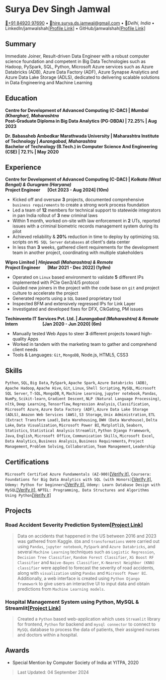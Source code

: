 # Surya Dev Singh Jamwal

[:iphone:+91 84920 97690](tel:+91-84920-97690) ${\bullet}$ [:email:hire.surya.ds.jamwal@gmail.com](mailto:hire.surya.ds.jamwal@gmail.com) ${\bullet}$ 📍*Delhi, India* ${\bullet}$ LinkedIn/jamwalshah[[Profile Link]](https://linkedin.com/in/jamwalshah/) ${\bullet}$ GitHub/jamwalshah[[Profile Link]](https://github.com/jamwalshah)

## Summary

Immediate Joiner, Result-driven Data Engineer with a robust computer science foundation and competent in Big Data Technologies such as Hadoop, PySpark, SQL, Python, Microsoft Azure services such as Azure Databricks (ADB), Azure Data Factory (ADF), Azure Synapse Analytics and Azure Data Lake Storage (ADLS), dedicated to delivering scalable solutions in Data Engineering and Machine Learning

## Education

**Centre for Development of Advanced Computing (C-DAC) | *Mumbai (Kharghar), Maharashtra***\
**Post-Graduate Diploma in Big Data Analytics (PG-DBDA) | 72.25% | Aug 2023**

**Dr. Babasaheb Ambedkar Marathwada University | Maharashtra Institute of Technology | *Aurangabad, Maharashtra***\
**Bachelor of Technology (B.Tech.) in Computer Science And Engineering (CSE) | 72.1% | May 2020**

## Experience

**Centre for Development of Advanced Computing (C-DAC) | *Kolkata (West Bengal) & Gurugram (Haryana)***\
**Project Engineer&nbsp;&nbsp;&nbsp;&nbsp;&nbsp;&nbsp;  [Oct 2023 - Aug 2024] (10m)**

- Kicked off and oversaw **3** projects, documented comprehensive `business requirements` to create a strong work process foundation
- Led a team of **12** members for technical support to statewide integrators in pan India rollout of **3** new criminal laws
- Within **1** month, worked on-site with law enforcement in **2** UTs, reported issues with a criminal biometric records management system during its pilot
- Achieved reliability & **20%** reduction in time to deploy by optimizing `SQL` scripts on `MS SQL Server` `databases` at client's data center
- In less than **3** weeks, gathered client requirements for the development team in another project, coordinating with multiple stakeholders

**Wipro Limited | *Hinjawadi (Maharashtra) & Remote***\
**Project Engineer&nbsp;&nbsp;&nbsp;&nbsp;&nbsp;&nbsp;  [Mar 2021 - Dec 2022] (1y9m)**

- Operated on `Linux` based environment to validate **5** different IPs implemented with PCIe Gen3/4/5 protocol
- Guided new joiners in the project with the code base on `git` and project culture to accelerate the project
- Generated reports using a `SQL` based proprietary tool
- Inspected BFM and extensively regressed IPs for Link Layer
- Investigated and developed fixes for DFX, ClkGating, PM issues

**Techinvento IT Services Pvt. Ltd. | *Aurangabad (Maharashtra) & Remote***\
**Intern&nbsp;&nbsp;&nbsp;&nbsp;&nbsp;&nbsp;&nbsp;&nbsp;&nbsp;&nbsp;&nbsp;&nbsp;&nbsp;&nbsp;&nbsp;&nbsp;&nbsp;&nbsp;&nbsp;&nbsp;&nbsp;&nbsp;&nbsp;  [Jan 2020 - Jun 2020] (6m)**

- Manually tested Web Apps to steer **3** different projects toward high-quality Apps
- Worked in tandem with the marketing team to gather and comprehend client needs
- Tools & Languages: `Git`, `MongoDB`, Node.js, HTML5, CSS3

## Skills

`Python`, `SQL`, `Big Data`, `PySpark`, `Apache Spark`, `Azure Databricks (ADB)`, `Apache Hadoop`, `Apache Hive`, `Git`, `Linux`, `Shell Scripting`, `MySQL`, `Microsoft SQL Server`, `T-SQL`, `MongoDB`, `R`, `Machine Learning`, `jupyter notebook`, `Pandas`, `NumPy`, `Scikit-learn`, `Gradient Descent`, `NLP (Natural Language Processing)`, `nltk`, `Deep Learning`, `Tensorflow`, `Regression Analysis`, `Classification`, `Microsoft Azure`, `Azure Data Factory (ADF)`, `Azure Data Lake Storage (ADLS)`, `Amazon Web Services (AWS)`, `S3 Storage`, `Unix Administration`, `ETL (Extract Transform Load)`, `Data Warehousing`, `DWH (Data Warehouse)`, `Delta Lake`, `Data Visualization`, `Microsoft Power BI`, `Matplotlib`, `Seaborn`, `Statistics`, `Statistical Analysis` `Streamlit`, `Python Django Framework`, `Java`, `English`,  `Microsoft Office`, `Communication Skills`, `Microsoft Excel`, `Data Analytics`, `Business Analysis`, `Business Requirements`, `Project Management`, `Problem Solving`, `Collaboration`, `Team Management`, `Leadership`

## Certifications

`Microsoft Certified Azure Fundamentals (AZ-900)`[[Verify it]](https://learn.microsoft.com/api/credentials/share/en-us/jamwalshah/67E567E823A63829), `Coursera: Foundations for Big Data Analytics with SQL (with Honors)`[[Verify it]](https://www.coursera.org/verify/7XKEFNQ2D9XK), `Udemy: Python for beginners`[[Verify it]](http://ude.my/UC-9a359103-00b1-4736-8542-13b8821f247d), `Udemy: Learn Database Design with MySQL`[[Verify it]](http://ude.my/UC-QFDEOVX9), `NPTEL: Programming, Data Structures and Algorithms Using Python`[[Verify it]](https://nptel.ac.in/noc/E_Certificate/noc18-cs21/NPTEL18CS21S44300281810060124.jpg)

## Projects

### Road Accident Severity Prediction System[[Project Link]](https://github.com/jamwalshah/road_accident_severity_prediction)

> Data on accidents that happened in the US between 2016 and 2023 was gathered from Kaggle. `EDA` and `transformations` were carried out using `Pandas`, `jupyter notebook`, `PySpark` and `Azure Databricks`, and several `Machine Learning` techniques such as `Logistic Regression`, `Decision Tree Classifier`, `Random Forest Classifier`, `XG Boost RF Classifier` and `Naive-Bayes Classifier`, `K-Nearest Neighbor (KNN) classifier` were applied to forecast the severity of road accidents, along with `visualization` using `Pandas` and `Microsoft Power BI`. Additionally, a web interface is created using `Python Django framework` to give users an interactive UI to input data and obtain predictions from `Machine Learning models`.

### Hospital Management System using Python, MySQL & Streamlit[[Project Link]](https://github.com/jamwalshah/hospitalmanagement_python)

> Created a `Python` based web-application which uses `Streamlit` library for frontend, `Python` for backend and `mysql connector` to connect to `MySQL` database to process the data of patients, their assigned nurses and doctors within a hospital.

## Awards

- Special Mention by Computer Society of India at YITPA, 2020

> Last Updated: 04 September 2024
